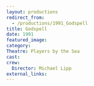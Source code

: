 ```yaml
---
layout: productions
redirect_from:
  - /productions/1991_Godspell
title: Godspell
date: 1991
featured_image: 
category:
Theatre: Players by the Sea
cast:
crew:
  Director: Michael Lipp
external_links:
---
```

